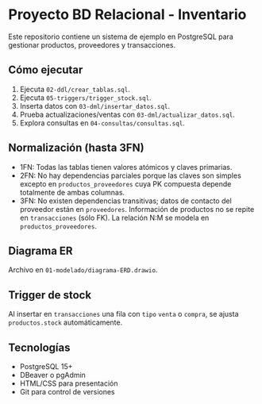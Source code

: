 # Proyecto BD Relacional - Inventario

Este repositorio contiene un sistema de ejemplo en PostgreSQL para gestionar productos, proveedores y transacciones.

## Cómo ejecutar
1. Ejecuta `02-ddl/crear_tablas.sql`.
2. Ejecuta `05-triggers/trigger_stock.sql`.
3. Inserta datos con `03-dml/insertar_datos.sql`.
4. Prueba actualizaciones/ventas con `03-dml/actualizar_datos.sql`.
5. Explora consultas en `04-consultas/consultas.sql`.

## Normalización (hasta 3FN)
- 1FN: Todas las tablas tienen valores atómicos y claves primarias.
- 2FN: No hay dependencias parciales porque las claves son simples excepto en `productos_proveedores` cuya PK compuesta depende totalmente de ambas columnas.
- 3FN: No existen dependencias transitivas; datos de contacto del proveedor están en `proveedores`. Información de productos no se repite en `transacciones` (sólo FK). La relación N:M se modela en `productos_proveedores`.

## Diagrama ER
Archivo en `01-modelado/diagrama-ERD.drawio`.

## Trigger de stock
Al insertar en `transacciones` una fila con `tipo` `venta` o `compra`, se ajusta `productos.stock` automáticamente.

## Tecnologías
- PostgreSQL 15+
- DBeaver o pgAdmin
- HTML/CSS para presentación
- Git para control de versiones


